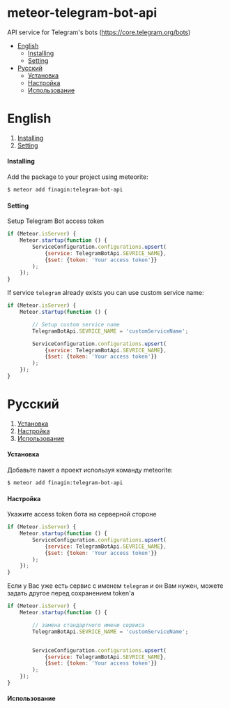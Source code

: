 meteor-telegram-bot-api
=======================
API service for Telegram's bots (https://core.telegram.org/bots)

* [English](#English)
    * [Installing](#Installing)
    * [Setting](#Setting)
* [Русский](#Русский)
    * [Установка](#Установка)
    * [Настройка](#Настройка)
    * [Использование](#Использование)

# English

1. [Installing](#Installing)
2. [Setting](#Setting)

#### Installing
Add the package to your project using meteorite:
```bash
$ meteor add finagin:telegram-bot-api
```

#### Setting
Setup Telegram Bot access token
```js
if (Meteor.isServer) {
    Meteor.startup(function () {
        ServiceConfiguration.configurations.upsert(
            {service: TelegramBotApi.SEVRICE_NAME},
            {$set: {token: 'Your access token'}}
        );
    });
}
```
If service ```telegram``` already exists you can use custom service name:
```js
if (Meteor.isServer) {
    Meteor.startup(function () {

        // Setup custom service name
        TelegramBotApi.SEVRICE_NAME = 'customServiceName';

        ServiceConfiguration.configurations.upsert(
            {service: TelegramBotApi.SEVRICE_NAME},
            {$set: {token: 'Your access token'}}
        );
    });
}
```

# Русский

1. [Установка](#Установка)
2. [Настройка](#Настройка)
3. [Использование](#Использование)

#### Установка
Добавьте пакет а проект используя команду meteorite:
```bash
$ meteor add finagin:telegram-bot-api
```

#### Настройка
Укажите access token бота на серверной стороне
```js
if (Meteor.isServer) {
    Meteor.startup(function () {
        ServiceConfiguration.configurations.upsert(
            {service: TelegramBotApi.SEVRICE_NAME},
            {$set: {token: 'Your access token'}}
        );
    });
}
```
Если у Вас уже есть сервис с именем ```telegram``` и он Вам нужен, можете задать другое перед сохранением token'а
```js
if (Meteor.isServer) {
    Meteor.startup(function () {

        // замена стандартного имени сервиса
        TelegramBotApi.SEVRICE_NAME = 'customServiceName';


        ServiceConfiguration.configurations.upsert(
            {service: TelegramBotApi.SEVRICE_NAME},
            {$set: {token: 'Your access token'}}
        );
    });
}
```

#### Использование